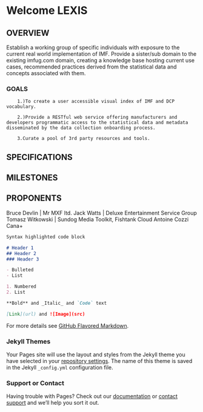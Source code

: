 # Welcome LEXIS 
## OVERVIEW


Establish a working group of specific individuals with exposure to the current real world implementation of IMF. Provide a sister/sub domain to the existing imfug.com domain, creating a knowledge base hosting current use cases, recommended practices derived from the statistical data and concepts associated with them.


### GOALS
        1.)To create a user accessible visual index of IMF and DCP vocabulary.

        2.)Provide a RESTful web service offering manufacturers and developers programmatic access to the statistical data and metadata disseminated by the data collection onboarding process.

        3.Curate a pool of 3rd party resources and tools.

## SPECIFICATIONS


## MILESTONES



## PROPONENTS

Bruce Devlin | Mr MXF ltd.
Jack Watts | Deluxe Entertainment Service Group
Tomasz Witkowski | Sundog Media Toolkit, Fishtank Cloud
Antoine Cozzi     Cana+

```markdown
Syntax highlighted code block

# Header 1
## Header 2
### Header 3

- Bulleted
- List

1. Numbered
2. List

**Bold** and _Italic_ and `Code` text

[Link](url) and ![Image](src)
```

For more details see [GitHub Flavored Markdown](https://guides.github.com/features/mastering-markdown/).

### Jekyll Themes

Your Pages site will use the layout and styles from the Jekyll theme you have selected in your [repository settings](https://github.com/IMP-Lexis/lexis/settings). The name of this theme is saved in the Jekyll `_config.yml` configuration file.

### Support or Contact

Having trouble with Pages? Check out our [documentation](https://help.github.com/categories/github-pages-basics/) or [contact support](https://github.com/contact) and we’ll help you sort it out.
